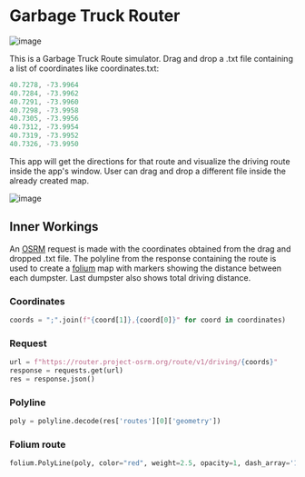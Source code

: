 # Garbage Truck Router
![image](https://www.rd.com/wp-content/uploads/2018/05/garbage-finds-ft.jpg?resize=700,467)

This is a Garbage Truck Route simulator. Drag and drop a .txt file containing a list of coordinates like coordinates.txt:
```c
40.7278, -73.9964
40.7284, -73.9962
40.7291, -73.9960
40.7298, -73.9958
40.7305, -73.9956
40.7312, -73.9954
40.7319, -73.9952
40.7326, -73.9950
```

This app will get the directions for that route and visualize the driving route inside the app's window. User can drag and drop a different file inside the already created map.

![image](https://user-images.githubusercontent.com/50047346/218276694-62feee76-01f3-4600-961a-477b7f78a40f.png)

## Inner Workings
An [OSRM](https://github.com/Project-OSRM/osrm-backend) request is made with the coordinates obtained from the drag and dropped .txt file. The polyline from the response containing the route is used to create a [folium](https://github.com/python-visualization/folium) map with markers showing the distance between each dumpster. Last dumpster also shows total driving distance.

### Coordinates
```py
coords = ";".join(f"{coord[1]},{coord[0]}" for coord in coordinates)
```

### Request
```py
url = f"https://router.project-osrm.org/route/v1/driving/{coords}"
response = requests.get(url)
res = response.json()
```

### Polyline
```py
poly = polyline.decode(res['routes'][0]['geometry'])
```

### Folium route
```py
folium.PolyLine(poly, color="red", weight=2.5, opacity=1, dash_array='10').add_to(map)
```
